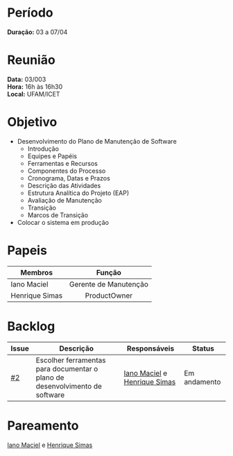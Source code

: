 # Período

**Duração:** 03 a 07/04

# Reunião

**Data:** 03/003 <br/>
**Hora:** 16h às 16h30 <br/>
**Local:** UFAM/ICET <br/>

# Objetivo

- Desenvolvimento do Plano de Manutenção de Software
    - Introdução
    - Equipes e Papéis 
    - Ferramentas e Recursos
    - Componentes do Processo
    - Cronograma, Datas e Prazos
    - Descrição das Atividades
    - Estrutura Analítica do Projeto (EAP)
    - Avaliação de Manutenção
    - Transição
    - Marcos de Transição
- Colocar o sistema em produção 

# Papeis

|     Membros    |         Função        |
|----------------|:---------------------:|
| Iano Maciel    | Gerente de Manutenção |
| Henrique Simas | ProductOwner          |

# Backlog
| Issue | Descrição | Responsáveis | Status |
|-------|-----------|--------------|--------|
| [#2](https://github.com/IanoMaciel/software-maintenance-and-integration/issues/2) | Escolher ferramentas para documentar o plano de desenvolvimento de software |  [Iano Maciel](https://github.com/IanoMaciel) e [Henrique Simas](https://github.com/Henr1que-Simas) | Em andamento|

# Pareamento

[Iano Maciel](https://github.com/IanoMaciel) e [Henrique Simas](https://github.com/Henr1que-Simas)
